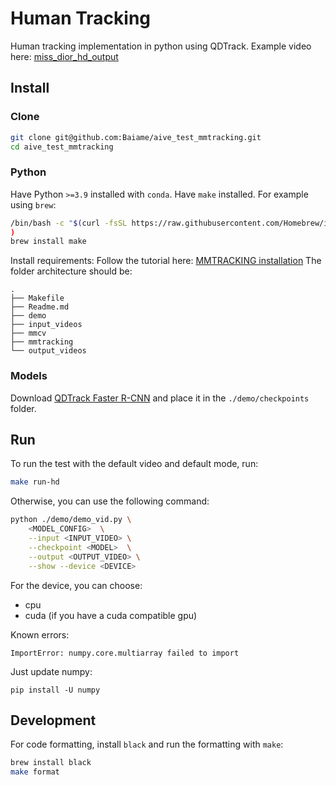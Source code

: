 # Human Tracking

Human tracking implementation in python using QDTrack.
Example video here: [miss_dior_hd_output](https://drive.google.com/file/d/1Y_vn_jreoxi5QjL2Ct7oOOOPN1IBC4Nm/view?usp=sharing)

## Install

### Clone

```bash
git clone git@github.com:Baiame/aive_test_mmtracking.git
cd aive_test_mmtracking
```

### Python

Have Python `>=3.9` installed with  `conda`.
Have `make` installed. For example using `brew`:
```bash
/bin/bash -c "$(curl -fsSL https://raw.githubusercontent.com/Homebrew/install/HEAD/install.sh)"
)
brew install make
```

Install requirements:
Follow the tutorial here: [MMTRACKING installation](https://github.com/Baiame/mmtracking/blob/master/docs/en/install.md)
The folder architecture should be:
```
.
├── Makefile
├── Readme.md
├── demo
├── input_videos
├── mmcv
├── mmtracking
└── output_videos
```

### Models

Download [QDTrack Faster R-CNN](https://download.openmmlab.com/mmtracking/mot/qdtrack/mot_dataset/qdtrack_faster-rcnn_r50_fpn_4e_crowdhuman_mot17_20220315_163453-68899b0a.pth) and place it in the `./demo/checkpoints` folder.

## Run

To run the test with the default video and default mode, run:

```bash
make run-hd
```

Otherwise, you can use the following command:

```bash
python ./demo/demo_vid.py \
    <MODEL_CONFIG>  \
    --input <INPUT_VIDEO> \
    --checkpoint <MODEL>  \
    --output <OUTPUT_VIDEO> \
    --show --device <DEVICE>
```


For the device, you can choose:
- cpu
- cuda (if you have a cuda compatible gpu)

Known errors:
```
ImportError: numpy.core.multiarray failed to import
```

Just update numpy:
```
pip install -U numpy 
```

## Development

For code formatting, install `black` and run the formatting with `make`:

```bash
brew install black
make format
```
